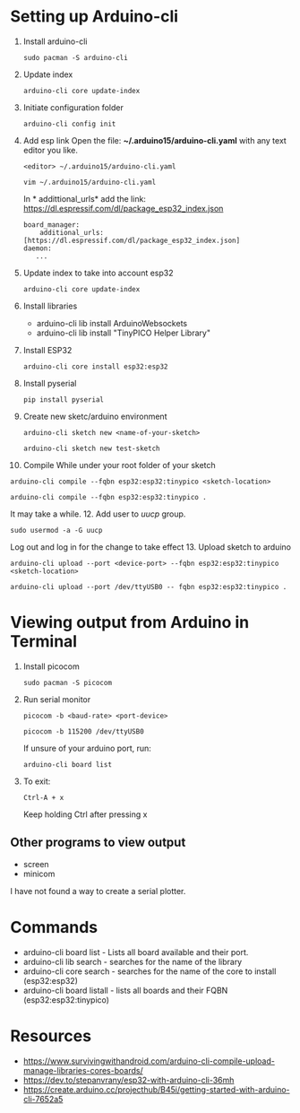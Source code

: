 # Setting up Arduino-cli

1. Install arduino-cli
   ```
   sudo pacman -S arduino-cli
   ```
2. Update index
   ```
   arduino-cli core update-index
   ```
3. Initiate configuration folder
   ```
   arduino-cli config init
   ```
   
4. Add esp link
   Open the file: **~/.arduino15/arduino-cli.yaml** with any text editor you like.
   ```
   <editor> ~/.arduino15/arduino-cli.yaml
   
   vim ~/.arduino15/arduino-cli.yaml
   ```
   
   In * addittional_urls* add the link: https://dl.espressif.com/dl/package_esp32_index.json
   ```
   board_manager:
       additional_urls: [https://dl.espressif.com/dl/package_esp32_index.json]
   daemon:
      ...
   ```
5. Update index to take into account esp32
   ```
   arduino-cli core update-index
   ```
6. Install libraries
   - arduino-cli lib install ArduinoWebsockets
   - arduino-cli lib install "TinyPICO Helper Library"
7. Install ESP32
   ```
   arduino-cli core install esp32:esp32
   ```
8. Install pyserial
   ```
   pip install pyserial
   ```
9. Create new sketc/arduino environment
   ```
   arduino-cli sketch new <name-of-your-sketch>
   
   arduino-cli sketch new test-sketch
   ```
10. Compile
   While under your root folder of your sketch
   ```
   arduino-cli compile --fqbn esp32:esp32:tinypico <sketch-location>
   
   arduino-cli compile --fqbn esp32:esp32:tinypico .
   ```
   
   It may take a while.
12. Add user to *uucp* group.
   ```
   sudo usermod -a -G uucp
   ```
   
   Log out and log in for the change to take effect
13. Upload sketch to arduino
   ```
   arduino-cli upload --port <device-port> --fqbn esp32:esp32:tinypico <sketch-location>
   
   arduino-cli upload --port /dev/ttyUSB0 -- fqbn esp32:esp32:tinypico .
   ```

# Viewing output from Arduino in Terminal
1. Install picocom
   ```
   sudo pacman -S picocom
   ```
3. Run serial monitor
   ```
   picocom -b <baud-rate> <port-device>
   
   picocom -b 115200 /dev/ttyUSB0
   ```
   
   If unsure of your arduino port, run:
   ```
   arduino-cli board list
   ```
3. To exit:
   ```
   Ctrl-A + x
   ```
   Keep holding Ctrl after pressing x
   
## Other programs to view output
* screen
* minicom

I have not found a way to create a serial plotter.

# Commands
* arduino-cli board list - Lists all board available and their port.
* arduino-cli lib search <lib-name> - searches for the name of the library
* arduino-cli core search <board-name> - searches for the name of the core to install (esp32:esp32)
* arduino-cli board listall - lists all boards and their FQBN (esp32:esp32:tinypico)

# Resources
* https://www.survivingwithandroid.com/arduino-cli-compile-upload-manage-libraries-cores-boards/
* https://dev.to/stepanvrany/esp32-with-arduino-cli-36mh
* https://create.arduino.cc/projecthub/B45i/getting-started-with-arduino-cli-7652a5
